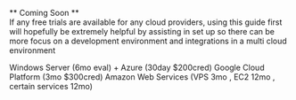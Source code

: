** Coming Soon ** \
If any free trials are available for any cloud providers, using this guide first will hopefully be extremely helpful by assisting in set up so there can be more focus on a development environment and integrations in a multi cloud environment

Windows Server (6mo eval) + Azure (30day $200cred)
Google Cloud Platform (3mo $300cred)
Amazon Web Services (VPS 3mo , EC2 12mo , certain services 12mo)
